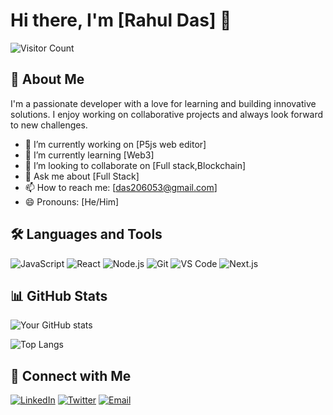 # Hi there, I'm [Rahul Das] 👋

![Visitor Count](https://komarev.com/ghpvc/?username=yourusername&color=blue)

## 🚀 About Me

I'm a passionate developer with a love for learning and building innovative solutions. I enjoy working on collaborative projects and always look forward to new challenges.

- 🔭 I’m currently working on [P5js web editor]
- 🌱 I’m currently learning [Web3]
- 👯 I’m looking to collaborate on [Full stack,Blockchain]
- 💬 Ask me about [Full Stack]
- 📫 How to reach me: [das206053@gmail.com]
- 😄 Pronouns: [He/Him]

## 🛠️ Languages and Tools

![JavaScript](https://img.shields.io/badge/-JavaScript-F7DF1E?style=flat-square&logo=javascript&logoColor=black)
![React](https://img.shields.io/badge/-React-61DAFB?style=flat-square&logo=react&logoColor=black)
![Node.js](https://img.shields.io/badge/-Node.js-339933?style=flat-square&logo=node.js&logoColor=white)
![Git](https://img.shields.io/badge/-Git-F05032?style=flat-square&logo=git&logoColor=white)
![VS Code](https://img.shields.io/badge/-VS%20Code-007ACC?style=flat-square&logo=visual-studio-code&logoColor=white)
![Next.js](https://img.shields.io/badge/-Next.js-000000?style=flat-square&logo=nextdotjs&logoColor=white)


## 📊 GitHub Stats

![Your GitHub stats](https://github-readme-stats.vercel.app/api?username=RAHULDAS6009&show_icons=true&theme=radical)

![Top Langs](https://github-readme-stats.vercel.app/api/top-langs/?username=RAHULDAS6009&layout=compact&theme=radical)

## 🔗 Connect with Me

[![LinkedIn](https://img.shields.io/badge/-LinkedIn-0077B5?style=flat-square&logo=linkedin&logoColor=white)](https://www.linkedin.com/in/rahul-das-9906a624a/)
[![Twitter](https://img.shields.io/badge/-Twitter-1DA1F2?style=flat-square&logo=twitter&logoColor=white)](https://twitter.com/Rahulswr)
[![Email](https://img.shields.io/badge/-Email-D14836?style=flat-square&logo=gmail&logoColor=white)](mailto:das206053@gmail.com)

